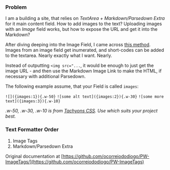 ### Problem
I am a building a site, that relies on _TextArea + Markdown/Parsedown Extra_ for it main content field. How to add images to the text? Uploading images with an _Image_ field works, but how to expose the URL and get it into the Markdown?

After diving deeping into the Image Field, I came across [this method](https://github.com/ocorreiododiogo/PW-ImageTags). Images from an image field get inumerated, and short-codes can be added to the textarea. Nearly exactly what I want. Nearly.

Instead of outputting `<img src="...`, it would be enough to just get the image URL - and then use the Markdown Image Link to make the HTML, if necessary with additional Parsedown.

The following example assume, that your Field is called `images`:

`![]({images:1}){.w-50}`
`![some alt text]({images:2}){.w-30}`
`![some more text]({images:3}){.w-10}`

_.w-50, .w-30, .w-10 is from [Tachyons CSS](http://tachyons.io). Use which suits your project best._

### Text Formatter Order
1. Image Tags
2. Markdown/Parsedown Extra


Original documentation at [https://github.com/ocorreiododiogo/PW-ImageTags/](https://github.com/ocorreiododiogo/PW-ImageTags)
